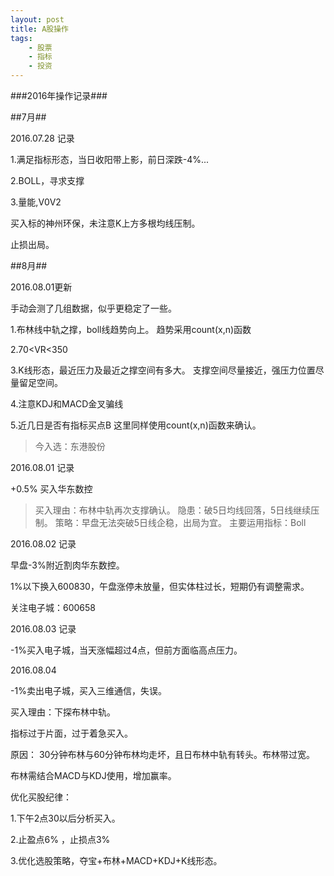 ```yaml
---
layout: post
title: A股操作 
tags:
    - 股票
    - 指标
    - 投资
---
```


###2016年操作记录###

##7月##

2016.07.28 记录

>
1.满足指标形态，当日收阳带上影，前日深跌-4%...

>
2.BOLL，寻求支撑

>
3.量能,V0<V1>V2
>
买入标的神州环保，未注意K上方多根均线压制。
>
止损出局。

##8月##

2016.08.01更新
>
手动会测了几组数据，似乎更稳定了一些。
>
1.布林线中轨之撑，boll线趋势向上。
  趋势采用count(x,n)函数
>
2.70<VR<350
>
3.K线形态，最近压力及最近之撑空间有多大。
支撑空间尽量接近，强压力位置尽量留足空间。
>
4.注意KDJ和MACD金叉骗线 
>
5.近几日是否有指标买点B 
这里同样使用count(x,n)函数来确认。


>今入选：东港股份


2016.08.01 记录

>
+0.5% 买入华东数控
>买入理由：布林中轨再次支撑确认。
>隐患：破5日均线回落，5日线继续压制。
>策略：早盘无法突破5日线企稳，出局为宜。
>主要运用指标：Boll


2016.08.02 记录

>
早盘-3%附近割肉华东数控。
>
1%以下换入600830，午盘涨停未放量，但实体柱过长，短期仍有调整需求。
>
关注电子城：600658



2016.08.03 记录

>
-1%买入电子城，当天涨幅超过4点，但前方面临高点压力。


2016.08.04

>
-1%卖出电子城，买入三维通信，失误。
>
买入理由：下探布林中轨。
>
指标过于片面，过于着急买入。
>
原因：
30分钟布林与60分钟布林均走坏，且日布林中轨有转头。布林带过宽。
>
布林需结合MACD与KDJ使用，增加赢率。

>
优化买股纪律：
>
1.下午2点30以后分析买入。
>
2.止盈点6% ，止损点3%
>
3.优化选股策略，夺宝+布林+MACD+KDJ+K线形态。












